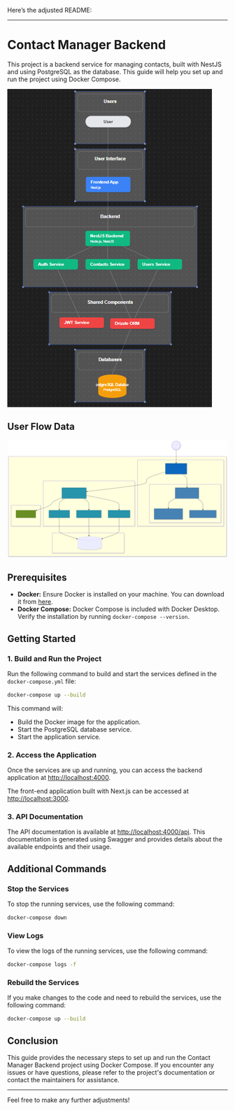 Here’s the adjusted README:

---

# Contact Manager Backend

This project is a backend service for managing contacts, built with NestJS and using PostgreSQL as the database. This guide will help you set up and run the project using Docker Compose.

![Arquitetura](arch.png)

## User Flow Data

![Diagrama de fluxo](diagram-flow.svg)

## Prerequisites

- **Docker:** Ensure Docker is installed on your machine. You can download it from [here](https://www.docker.com/products/docker-desktop).
- **Docker Compose:** Docker Compose is included with Docker Desktop. Verify the installation by running `docker-compose --version`.

## Getting Started

### 1. Build and Run the Project

Run the following command to build and start the services defined in the `docker-compose.yml` file:

```bash
docker-compose up --build
```

This command will:

- Build the Docker image for the application.
- Start the PostgreSQL database service.
- Start the application service.

### 2. Access the Application

Once the services are up and running, you can access the backend application at [http://localhost:4000](http://localhost:4000).

The front-end application built with Next.js can be accessed at [http://localhost:3000](http://localhost:3000).

### 3. API Documentation

The API documentation is available at [http://localhost:4000/api](http://localhost:4000/api). This documentation is generated using Swagger and provides details about the available endpoints and their usage.

## Additional Commands

### Stop the Services

To stop the running services, use the following command:

```bash
docker-compose down
```

### View Logs

To view the logs of the running services, use the following command:

```bash
docker-compose logs -f
```

### Rebuild the Services

If you make changes to the code and need to rebuild the services, use the following command:

```bash
docker-compose up --build
```

## Conclusion

This guide provides the necessary steps to set up and run the Contact Manager Backend project using Docker Compose. If you encounter any issues or have questions, please refer to the project's documentation or contact the maintainers for assistance.

---

Feel free to make any further adjustments!
